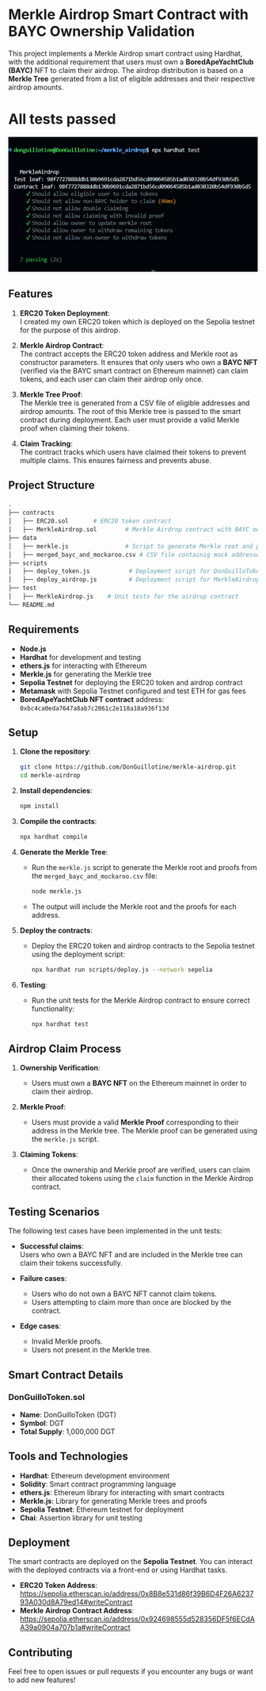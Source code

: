 # Merkle Airdrop Smart Contract with BAYC Ownership Validation

This project implements a Merkle Airdrop smart contract using Hardhat, with the additional requirement that users must own a **BoredApeYachtClub (BAYC)** NFT to claim their airdrop. The airdrop distribution is based on a **Merkle Tree** generated from a list of eligible addresses and their respective airdrop amounts.

# All tests passed

![alt text](image.png)

## Features

1. **ERC20 Token Deployment**:  
   I created my own ERC20 token which is deployed on the Sepolia testnet for the purpose of this airdrop.

2. **Merkle Airdrop Contract**:  
   The contract accepts the ERC20 token address and Merkle root as constructor parameters. It ensures that only users who own a **BAYC NFT** (verified via the BAYC smart contract on Ethereum mainnet) can claim tokens, and each user can claim their airdrop only once.

3. **Merkle Tree Proof**:  
   The Merkle tree is generated from a CSV file of eligible addresses and airdrop amounts. The root of this Merkle tree is passed to the smart contract during deployment. Each user must provide a valid Merkle proof when claiming their tokens.

4. **Claim Tracking**:  
   The contract tracks which users have claimed their tokens to prevent multiple claims. This ensures fairness and prevents abuse.

## Project Structure

```bash
.
├── contracts
│   ├── ERC20.sol       # ERC20 token contract
│   ├── MerkleAirdrop.sol        # Merkle Airdrop contract with BAYC ownership validation
├── data
│   ├── merkle.js                # Script to generate Merkle root and proofs from CSV
│   ├── merged_bayc_and_mockaroo.csv # CSV file containig mock addresses and BAYC holders
├── scripts
│   ├── deploy_token.js           # Deployment script for DonGuilloToken
│   ├── deploy_airdrop.js         # Deployment script for MerkleAirdrop
├── test
│   ├── MerkleAirdrop.js    # Unit tests for the airdrop contract
└── README.md
```

## Requirements

- **Node.js**
- **Hardhat** for development and testing
- **ethers.js** for interacting with Ethereum
- **Merkle.js** for generating the Merkle tree
- **Sepolia Testnet** for deploying the ERC20 token and airdrop contract
- **Metamask** with Sepolia Testnet configured and test ETH for gas fees
- **BoredApeYachtClub NFT contract** address: `0xbc4ca0eda7647a8ab7c2061c2e118a18a936f13d`

## Setup

1. **Clone the repository**:
   ```bash
   git clone https://github.com/DonGuillotine/merkle-airdrop.git
   cd merkle-airdrop
   ```

2. **Install dependencies**:
   ```bash
   npm install
   ```

3. **Compile the contracts**:
   ```bash
   npx hardhat compile
   ```

4. **Generate the Merkle Tree**:
   - Run the `merkle.js` script to generate the Merkle root and proofs from the `merged_bayc_and_mockaroo.csv` file:
     ```bash
     node merkle.js
     ```

   - The output will include the Merkle root and the proofs for each address.

5. **Deploy the contracts**:
   - Deploy the ERC20 token and airdrop contracts to the Sepolia testnet using the deployment script:
     ```bash
     npx hardhat run scripts/deploy.js --network sepolia
     ```

6. **Testing**:
   - Run the unit tests for the Merkle Airdrop contract to ensure correct functionality:
     ```bash
     npx hardhat test
     ```

## Airdrop Claim Process

1. **Ownership Verification**:
   - Users must own a **BAYC NFT** on the Ethereum mainnet in order to claim their airdrop.

2. **Merkle Proof**:
   - Users must provide a valid **Merkle Proof** corresponding to their address in the Merkle tree. The Merkle proof can be generated using the `merkle.js` script.

3. **Claiming Tokens**:
   - Once the ownership and Merkle proof are verified, users can claim their allocated tokens using the `claim` function in the Merkle Airdrop contract.

## Testing Scenarios

The following test cases have been implemented in the unit tests:

- **Successful claims**:  
  Users who own a BAYC NFT and are included in the Merkle tree can claim their tokens successfully.

- **Failure cases**:  
  - Users who do not own a BAYC NFT cannot claim tokens.
  - Users attempting to claim more than once are blocked by the contract.

- **Edge cases**:  
  - Invalid Merkle proofs.
  - Users not present in the Merkle tree.

## Smart Contract Details

### DonGuilloToken.sol

- **Name**: DonGuilloToken (DGT)
- **Symbol**: DGT
- **Total Supply**: 1,000,000 DGT

## Tools and Technologies

- **Hardhat**: Ethereum development environment
- **Solidity**: Smart contract programming language
- **ethers.js**: Ethereum library for interacting with smart contracts
- **Merkle.js**: Library for generating Merkle trees and proofs
- **Sepolia Testnet**: Ethereum testnet for deployment
- **Chai**: Assertion library for unit testing

## Deployment

The smart contracts are deployed on the **Sepolia Testnet**. You can interact with the deployed contracts via a front-end or using Hardhat tasks.

- **ERC20 Token Address**: https://sepolia.etherscan.io/address/0x8B8e531d86f39B6D4F26A623793A030d8A79ed14#writeContract
- **Merkle Airdrop Contract Address**: https://sepolia.etherscan.io/address/0x924698555d528356DF5f6ECdAA39a0904a707b1a#writeContract

## Contributing

Feel free to open issues or pull requests if you encounter any bugs or want to add new features!

